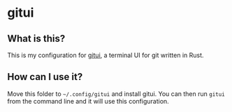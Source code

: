 # gitui

## What is this?

This is my configuration for [gitui](https://github.com/extrawurst/gitui), a terminal UI for git written in Rust.

## How can I use it?

Move this folder to `~/.config/gitui` and install gitui. You can then run
`gitui` from the command line and it will use this configuration.

